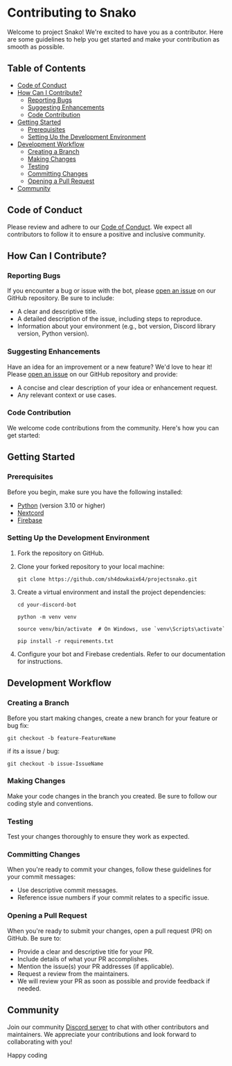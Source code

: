 # Contributing to Snako

Welcome to project Snako! We're excited to have you as a contributor. Here are some guidelines to help you get started and make your contribution as smooth as possible.

## Table of Contents
- [Code of Conduct](#code-of-conduct)
- [How Can I Contribute?](#how-can-i-contribute)
  - [Reporting Bugs](#reporting-bugs)
  - [Suggesting Enhancements](#suggesting-enhancements)
  - [Code Contribution](#code-contribution)
- [Getting Started](#getting-started)
  - [Prerequisites](#prerequisites)
  - [Setting Up the Development Environment](#setting-up-the-development-environment)
- [Development Workflow](#development-workflow)
  - [Creating a Branch](#creating-a-branch)
  - [Making Changes](#making-changes)
  - [Testing](#testing)
  - [Committing Changes](#committing-changes)
  - [Opening a Pull Request](#opening-a-pull-request)
- [Community](#community)

## Code of Conduct

Please review and adhere to our [Code of Conduct](CODE_OF_CONDUCT.md). We expect all contributors to follow it to ensure a positive and inclusive community.

## How Can I Contribute?

### Reporting Bugs

If you encounter a bug or issue with the bot, please [open an issue](https://github.com/your-username/your-discord-bot/issues/new) on our GitHub repository. Be sure to include:

- A clear and descriptive title.
- A detailed description of the issue, including steps to reproduce.
- Information about your environment (e.g., bot version, Discord library version, Python version).

### Suggesting Enhancements

Have an idea for an improvement or a new feature? We'd love to hear it! Please [open an issue](https://github.com/your-username/your-discord-bot/issues/new) on our GitHub repository and provide:

- A concise and clear description of your idea or enhancement request.
- Any relevant context or use cases.

### Code Contribution

We welcome code contributions from the community. Here's how you can get started:

## Getting Started

### Prerequisites

Before you begin, make sure you have the following installed:

- [Python](https://www.python.org/downloads/) (version 3.10 or higher)
- [Nextcord](https://nextcord.readthedocs.io/en/latest/)
- [Firebase](https://firebase.google.com/docs/admin/setup)

### Setting Up the Development Environment

1. Fork the repository on GitHub.

2. Clone your forked repository to your local machine:
    ```shell
    git clone https://github.com/sh4dowkaix64/projectsnako.git
    ```
3. Create a virtual environment and install the project dependencies:

    ```shell 
    cd your-discord-bot
    ```
    ```shell 
    python -m venv venv
    ```
    ```shell 
    source venv/bin/activate  # On Windows, use `venv\Scripts\activate`
    ```
    ```shell 
    pip install -r requirements.txt
    ```

4. Configure your bot and Firebase credentials. Refer to our documentation for instructions.
## Development Workflow
### Creating a Branch
Before you start making changes, create a new branch for your feature or bug fix:

```shell
git checkout -b feature-FeatureName
```
if its a issue / bug:
```shell
git checkout -b issue-IssueName
```

### Making Changes
Make your code changes in the branch you created. Be sure to follow our coding style and conventions.

### Testing
Test your changes thoroughly to ensure they work as expected.

### Committing Changes
When you're ready to commit your changes, follow these guidelines for your commit messages:

- Use descriptive commit messages.
- Reference issue numbers if your commit relates to a specific issue.

### Opening a Pull Request
When you're ready to submit your changes, open a pull request (PR) on GitHub. Be sure to:

- Provide a clear and descriptive title for your PR.
- Include details of what your PR accomplishes.
- Mention the issue(s) your PR addresses (if applicable).
- Request a review from the maintainers.
- We will review your PR as soon as possible and provide feedback if needed.

## Community
Join our community [Discord server](https://discord.gg/ktB7VZxy) to chat with other contributors and maintainers. We appreciate your contributions and look forward to collaborating with you!

Happy coding